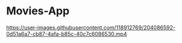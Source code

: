 # Movies-App

https://user-images.githubusercontent.com/118912769/204086592-0d51a6a7-cb87-4afa-b85c-40c7c6086530.mp4

